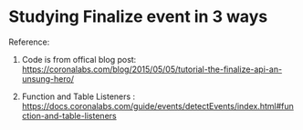 # Studying Finalize event in 3 ways
Reference:
1. Code is from offical blog post: https://coronalabs.com/blog/2015/05/05/tutorial-the-finalize-api-an-unsung-hero/

2. Function and Table Listeners : https://docs.coronalabs.com/guide/events/detectEvents/index.html#function-and-table-listeners
